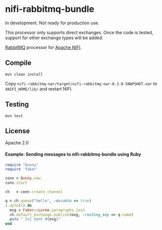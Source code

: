 # nifi-rabbitmq-bundle

In development.  Not ready for production use.

This processor only supports direct exchanges.  Once the code is tested, support for other exchange types will be added.

[RabbitMQ](https://www.rabbitmq.com) processor for [Apache NIFI](https://nifi.apache.org).

## Compile

`mvn clean install`

Copy `nifi-rabbitmq-nar/target/nifi-rabbitmq-nar-0.3.0-SNAPSHOT.nar` to `$NIFI_HOME/lib/` and restart NIFI.

## Testing

`mvn test`

## License

Apache 2.0

#### Example: Sending messages to nifi-rabbitmq-bundle using Ruby

```ruby
require "bunny"
require 'faker'

conn = Bunny.new
conn.start

ch   = conn.create_channel

q = ch.queue("hello", :durable => true)
1.upto(1) do
  msg = Faker::Lorem.paragraphs.join
  ch.default_exchange.publish(msg, :routing_key => q.name)
  puts " [x] Sent #{msg}"
end
```

